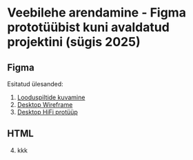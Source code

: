 # Veebilehe arendamine - Figma prototüübist kuni avaldatud projektini (sügis 2025)

## Figma

Esitatud ülesanded:

1. [Looduspiltide kuvamine](https://www.figma.com/design/cej2GVLu2tnbsbg0UzsPlX/Looduspildid?node-id=0-1&t=iBYIVTDLef7Ez66t-1)
2. [Desktop Wireframe](https://www.figma.com/design/343E3zJEtrN58wlGrep6Lb/Porfolio?node-id=21-2&t=2HOeHlJdCi9727WO-1)
3. [Desktop HiFi protüüp](https://www.figma.com/design/343E3zJEtrN58wlGrep6Lb/Porfolio?node-id=24-18&t=eYq1wvg62eKxfT57-1)

## HTML

4. kkk

